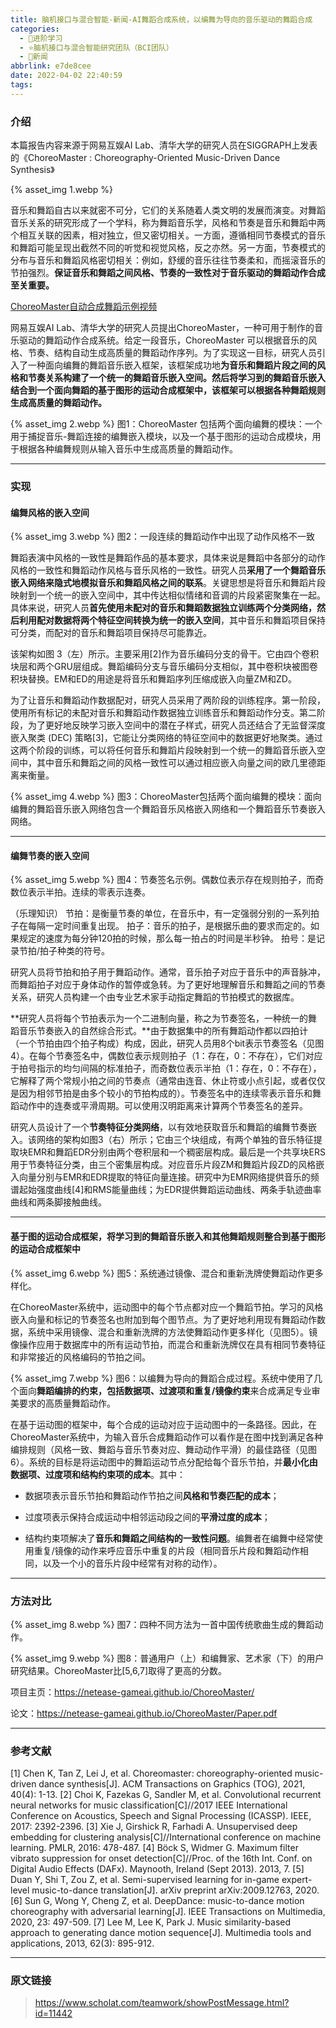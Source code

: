 ```yaml
---
title: 脑机接口与混合智能-新闻-AI舞蹈合成系统，以编舞为导向的音乐驱动的舞蹈合成
categories:
  - 🌙进阶学习
  - ⭐脑机接口与混合智能研究团队（BCI团队）
  - 💫新闻
abbrlink: e7de8cee
date: 2022-04-02 22:40:59
tags:
---
```


### 介绍

本篇报告内容来源于网易互娱AI Lab、清华大学的研究人员在SIGGRAPH上发表的《ChoreoMaster : Choreography-Oriented Music-Driven Dance Synthesis》

{% asset_img 1.webp %}

<!--more-->

音乐和舞蹈自古以来就密不可分，它们的关系随着人类文明的发展而演变。对舞蹈音乐关系的研究形成了一个学科，称为舞蹈音乐学，风格和节奏是音乐和舞蹈中两个相互关联的因素，相对独立，但又密切相关。一方面，遵循相同节奏模式的音乐和舞蹈可能呈现出截然不同的听觉和视觉风格，反之亦然。另一方面，节奏模式的分布与音乐和舞蹈风格密切相关：例如，舒缓的音乐往往节奏柔和，而摇滚音乐的节拍强烈。**保证音乐和舞蹈之间风格、节奏的一致性对于音乐驱动的舞蹈动作合成至关重要。**

[ChoreoMaster自动合成舞蹈示例视频](https://netease-gameai.github.io/ChoreoMaster/Supplemental/ChoreoMaster_Overview.mp4)

网易互娱AI Lab、清华大学的研究人员提出ChoreoMaster，一种可用于制作的音乐驱动的舞蹈动作合成系统。给定一段音乐，ChoreoMaster 可以根据音乐的风格、节奏、结构自动生成高质量的舞蹈动作序列。为了实现这一目标，研究人员引入了一种面向编舞的舞蹈音乐嵌入框架，该框架成功地**为音乐和舞蹈片段之间的风格和节奏关系构建了一个统一的舞蹈音乐嵌入空间。然后将学习到的舞蹈音乐嵌入结合到一个面向舞蹈的基于图形的运动合成框架中，该框架可以根据各种舞蹈规则生成高质量的舞蹈动作。**

{% asset_img 2.webp %}
图1：ChoreoMaster 包括两个面向编舞的模块：一个用于捕捉音乐-舞蹈连接的编舞嵌入模块，以及一个基于图形的运动合成模块，用于根据各种编舞规则从输入音乐中生成高质量的舞蹈动作。

***

### 实现

#### 编舞风格的嵌入空间

{% asset_img 3.webp %}
图2：一段连续的舞蹈动作中出现了动作风格不一致

舞蹈表演中风格的一致性是舞蹈作品的基本要求，具体来说是舞蹈中各部分的动作风格的一致性和舞蹈动作风格与音乐风格的一致性。研究人员**采用了一个舞蹈音乐嵌入网络来隐式地模拟音乐和舞蹈风格之间的联系**。关键思想是将音乐和舞蹈片段映射到一个统一的嵌入空间中，其中传达相似情绪和音调的片段紧密聚集在一起。具体来说，研究人员**首先使用未配对的音乐和舞蹈数据独立训练两个分类网络，然后利用配对数据将两个特征空间转换为统一的嵌入空间**，其中音乐和舞蹈项目保持可分类，而配对的音乐和舞蹈项目保持尽可能靠近。

该架构如图 3（左）所示。主要采用[2]作为音乐编码分支的骨干。它由四个卷积块层和两个GRU层组成。舞蹈编码分支与音乐编码分支相似，其中卷积块被图卷积块替换。EM和ED的用途是将音乐和舞蹈序列压缩成嵌入向量ZM和ZD。

为了让音乐和舞蹈动作数据配对，研究人员采用了两阶段的训练程序。第一阶段，使用所有标记的未配对音乐和舞蹈动作数据独立训练音乐和舞蹈动作分支。第二阶段，为了更好地反映学习嵌入空间中的潜在子样式，研究人员还结合了无监督深度嵌入聚类 (DEC) 策略[3]，它能让分类网络的特征空间中的数据更好地聚类。通过这两个阶段的训练，可以将任何音乐和舞蹈片段映射到一个统一的舞蹈音乐嵌入空间中，其中音乐和舞蹈之间的风格一致性可以通过相应嵌入向量之间的欧几里德距离来衡量。

{% asset_img 4.webp %}
图3：ChoreoMaster包括两个面向编舞的模块：面向编舞的舞蹈音乐嵌入网络包含一个舞蹈音乐风格嵌入网络和一个舞蹈音乐节奏嵌入网络。

***

#### 编舞节奏的嵌入空间

{% asset_img 5.webp %}
图4：节奏签名示例。偶数位表示存在规则拍子，而奇数位表示半拍。连续的零表示连奏。

（乐理知识）
节拍：是衡量节奏的单位，在音乐中，有一定强弱分别的一系列拍子在每隔一定时间重复出现。
拍子：音乐的拍子，是根据乐曲的要求而定的。如果规定的速度为每分钟120拍的时候，那么每一拍占的时间是半秒钟。
拍号：是记录节拍/拍子种类的符号。

研究人员将节拍和拍子用于舞蹈动作。通常，音乐拍子对应于音乐中的声音脉冲，而舞蹈拍子对应于身体动作的暂停或急转。为了更好地理解音乐和舞蹈之间的节奏关系，研究人员构建一个由专业艺术家手动指定舞蹈的节拍模式的数据库。

**研究人员将每个节拍表示为一个二进制向量，称之为节奏签名，一种统一的舞蹈音乐节奏嵌入的自然综合形式。**由于数据集中的所有舞蹈动作都以四拍计（一个节拍由四个拍子构成）构成，因此，研究人员用8个bit表示节奏签名（见图 4）。在每个节奏签名中，偶数位表示规则拍子（1：存在，0：不存在），它们对应于拍号指示的均匀间隔的标准拍子，而奇数位表示半拍（1：存在，0：不存在），它解释了两个常规小拍之间的节奏点（通常由连音、休止符或小点引起，或者仅仅是因为相邻节拍是由多个较小的节拍构成的）。节奏签名中的连续零表示音乐和舞蹈动作中的连奏或平滑周期。可以使用汉明距离来计算两个节奏签名的差异。

研究人员设计了一个**节奏特征分类网络**，以有效地获取音乐和舞蹈的编舞节奏嵌入。该网络的架构如图3（右）所示；它由三个块组成，有两个单独的音乐特征提取块EMR和舞蹈EDR分别由两个卷积层和一个稠密层构成。最后是一个共享块ERS用于节奏特征分类，由三个密集层构成。对应音乐片段ZM和舞蹈片段ZD的风格嵌入向量分别与EMR和EDR提取的特征向量连接。研究中为EMR网络提供音乐的频谱起始强度曲线[4]和RMS能量曲线；为EDR提供舞蹈运动曲线、两条手轨迹曲率曲线和两条脚接触曲线。

***

#### 基于图的运动合成框架，将学习到的舞蹈音乐嵌入和其他舞蹈规则整合到基于图形的运动合成框架中

{% asset_img 6.webp %}
图5：系统通过镜像、混合和重新洗牌使舞蹈动作更多样化。

在ChoreoMaster系统中，运动图中的每个节点都对应一个舞蹈节拍。学习的风格嵌入向量和标记的节奏签名也附加到每个图节点。为了更好地利用现有舞蹈动作数据，系统中采用镜像、混合和重新洗牌的方法使舞蹈动作更多样化（见图5）。镜像操作应用于数据库中的所有运动节拍，而混合和重新洗牌仅在具有相同节奏特征和非常接近的风格编码的节拍之间。

{% asset_img 7.webp %}
图6：以编舞为导向的舞蹈合成过程。系统中使用了几个面向**舞蹈编排的约束，包括数据项、过渡项和重复/镜像约束**来合成满足专业审美要求的高质量舞蹈动作。

在基于运动图的框架中，每个合成的运动对应于运动图中的一条路径。因此，在ChoreoMaster系统中，为输入音乐合成舞蹈动作可以看作是在图中找到满足各种编排规则（风格一致、舞蹈与音乐节奏对应、舞动动作平滑）的最佳路径（见图6）。系统的目标是将运动图中的舞蹈运动节点分配给每个音乐节拍，并**最小化由数据项、过度项和结构约束项的成本**。其中：

- 数据项表示音乐节拍和舞蹈动作节拍之间**风格和节奏匹配的成本**；

- 过度项表示保持合成运动中相邻运动段之间的**平滑过度的成本**；

- 结构约束项解决了**音乐和舞蹈之间结构的一致性问题**。编舞者在编舞中经常使用重复/镜像的动作来呼应音乐中重复的片段（相同音乐片段和舞蹈动作相同，以及一个小的音乐片段中经常有对称的动作）。

***

### 方法对比

{% asset_img 8.webp %}
图7：四种不同方法为一首中国传统歌曲生成的舞蹈动作。

{% asset_img 9.webp %}
图8：普通用户（上）和编舞家、艺术家（下）的用户研究结果。ChoreoMaster比[5,6,7]取得了更高的分数。

项目主页：<https://netease-gameai.github.io/ChoreoMaster/>

论文：<https://netease-gameai.github.io/ChoreoMaster/Paper.pdf>

***

### 参考文献

[1] Chen K, Tan Z, Lei J, et al. Choreomaster: choreography-oriented music-driven dance synthesis[J]. ACM Transactions on Graphics (TOG), 2021, 40(4): 1-13.
[2] Choi K, Fazekas G, Sandler M, et al. Convolutional recurrent neural networks for music classification[C]//2017 IEEE International Conference on Acoustics, Speech and Signal Processing (ICASSP). IEEE, 2017: 2392-2396.
[3] Xie J, Girshick R, Farhadi A. Unsupervised deep embedding for clustering analysis[C]//International conference on machine learning. PMLR, 2016: 478-487.
[4] Böck S, Widmer G. Maximum filter vibrato suppression for onset detection[C]//Proc. of the 16th Int. Conf. on Digital Audio Effects (DAFx). Maynooth, Ireland (Sept 2013). 2013, 7.
[5] Duan Y, Shi T, Zou Z, et al. Semi-supervised learning for in-game expert-level music-to-dance translation[J]. arXiv preprint arXiv:2009.12763, 2020.
[6] Sun G, Wong Y, Cheng Z, et al. DeepDance: music-to-dance motion choreography with adversarial learning[J]. IEEE Transactions on Multimedia, 2020, 23: 497-509.
[7] Lee M, Lee K, Park J. Music similarity-based approach to generating dance motion sequence[J]. Multimedia tools and applications, 2013, 62(3): 895-912.

***

### 原文链接

> <https://www.scholat.com/teamwork/showPostMessage.html?id=11442>

